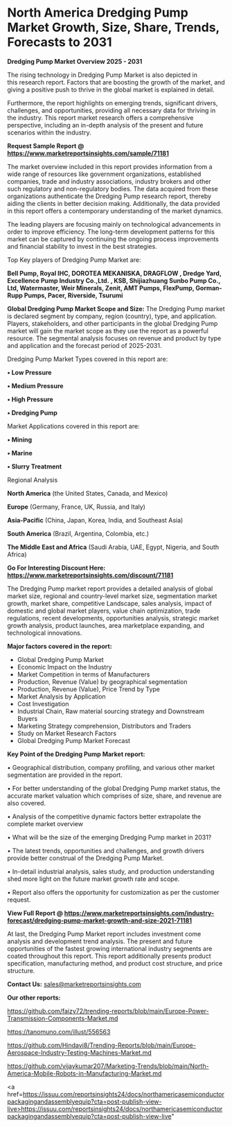 # North America Dredging Pump Market Growth, Size, Share, Trends, Forecasts to 2031

<Strong> Dredging Pump Market Overview 2025 - 2031</strong>

The rising technology in Dredging Pump Market is also depicted in this research report. Factors that are boosting the growth of the market, and giving a positive push to thrive in the global market is explained in detail.

Furthermore, the report highlights on emerging trends, significant drivers, challenges, and opportunities, providing all necessary data for thriving in the industry. This report market research offers a comprehensive perspective, including an in-depth analysis of the present and future scenarios within the industry.

<strong>Request Sample Report @ <a href=https://www.marketreportsinsights.com/sample/71181>https://www.marketreportsinsights.com/sample/71181</a></strong>

The market overview included in this report provides information from a wide range of resources like government organizations, established companies, trade and industry associations, industry brokers and other such regulatory and non-regulatory bodies. The data acquired from these organizations authenticate the Dredging Pump research report, thereby aiding the clients in better decision making. Additionally, the data provided in this report offers a contemporary understanding of the market dynamics.

The leading players are focusing mainly on technological advancements in order to improve efficiency. The long-term development patterns for this market can be captured by continuing the ongoing process improvements and financial stability to invest in the best strategies.

Top Key players of Dredging Pump Market are:

<strong>Bell Pump, Royal IHC, DOROTEA MEKANISKA, DRAGFLOW , Dredge Yard, Excellence Pump Industry Co.,Ltd. , KSB, Shijiazhuang Sunbo Pump Co., Ltd, Watermaster, Weir Minerals, Zenit, AMT Pumps, FlexPump, Gorman-Rupp Pumps, Pacer, Riverside, Tsurumi</strong>

<strong><b>Global Dredging Pump Market Scope and Size:</b></strong>
The Dredging Pump market is declared segment by company, region (country), type, and application. Players, stakeholders, and other participants in the global Dredging Pump market will gain the market scope as they use the report as a powerful resource. The segmental analysis focuses on revenue and product by type and application and the forecast period of 2025-2031.

Dredging Pump Market Types covered in this report are:

<strong>• Low Pressure

• Medium Pressure

• High Pressure

• Dredging Pump</strong>

Market Applications covered in this report are:

<strong>• Mining

• Marine

• Slurry Treatment</strong> 

Regional Analysis

<strong>North America</strong> (the United States, Canada, and Mexico)

<strong>Europe</strong> (Germany, France, UK, Russia, and Italy)

<strong>Asia-Pacific</strong> (China, Japan, Korea, India, and Southeast Asia)

<strong>South America</strong> (Brazil, Argentina, Colombia, etc.)

<strong>The Middle East and Africa</strong> (Saudi Arabia, UAE, Egypt, Nigeria, and South Africa)

<strong>Go For Interesting Discount Here: <a href=https://www.marketreportsinsights.com/discount/71181>https://www.marketreportsinsights.com/discount/71181</a></strong>

The Dredging Pump market report provides a detailed analysis of global market size, regional and country-level market size, segmentation market growth, market share, competitive Landscape, sales analysis, impact of domestic and global market players, value chain optimization, trade regulations, recent developments, opportunities analysis, strategic market growth analysis, product launches, area marketplace expanding, and technological innovations.

<strong><b>Major factors covered in the report:</b></strong>
<ul>
  <li>Global Dredging Pump Market </li>
  <li>Economic Impact on the Industry</li>
  <li>Market Competition in terms of Manufacturers</li>
  <li>Production, Revenue (Value) by geographical segmentation</li>
  <li>Production, Revenue (Value), Price Trend by Type</li>
  <li>Market Analysis by Application</li>
  <li>Cost Investigation</li>
  <li>Industrial Chain, Raw material sourcing strategy and Downstream Buyers</li>
  <li>Marketing Strategy comprehension, Distributors and Traders</li>
  <li>Study on Market Research Factors</li>
  <li>Global Dredging Pump Market Forecast</li>
</ul>

<strong><b>Key Point of the Dredging Pump Market report:</b></strong>

• Geographical distribution, company profiling, and various other market segmentation are provided in the report.

• For better understanding of the global Dredging Pump market status, the accurate market valuation which comprises of size, share, and revenue are also covered.

• Analysis of the competitive dynamic factors better extrapolate the complete market overview

• What will be the size of the emerging Dredging Pump market in 2031?

• The latest trends, opportunities and challenges, and growth drivers provide better construal of the Dredging Pump Market.

• In-detail industrial analysis, sales study, and production understanding shed more light on the future market growth rate and scope.

• Report also offers the opportunity for customization as per the customer request.

<strong><b>View Full Report @ <a href=https://www.marketreportsinsights.com/industry-forecast/dredging-pump-market-growth-and-size-2021-71181>https://www.marketreportsinsights.com/industry-forecast/dredging-pump-market-growth-and-size-2021-71181</a></b></strong>


At last, the Dredging Pump Market report includes investment come analysis and development trend analysis. The present and future opportunities of the fastest growing international industry segments are coated throughout this report. This report additionally presents product specification, manufacturing method, and product cost structure, and price structure.

<strong>Contact Us:</strong>
sales@marketreportsinsights.com

<strong>Our other reports:</strong>

<a href=https://github.com/faizy72/trending-reports/blob/main/Europe-Power-Transmission-Components-Market.md>https://github.com/faizy72/trending-reports/blob/main/Europe-Power-Transmission-Components-Market.md</a>

<a href=https://tanomuno.com/illust/556563>https://tanomuno.com/illust/556563</a>

<a href=https://github.com/Hindavi8/Trending-Reports/blob/main/Europe-Aerospace-Industry-Testing-Machines-Market.md>https://github.com/Hindavi8/Trending-Reports/blob/main/Europe-Aerospace-Industry-Testing-Machines-Market.md</a>

<a href=https://github.com/vijaykumar207/Marketing-Trends/blob/main/North-America-Mobile-Robots-in-Manufacturing-Market.md>https://github.com/vijaykumar207/Marketing-Trends/blob/main/North-America-Mobile-Robots-in-Manufacturing-Market.md</a>

<a href=https://issuu.com/reportsinsights24/docs/northamericasemiconductorpackagingandassemblyequip?cta=post-publish-view-live>https://issuu.com/reportsinsights24/docs/northamericasemiconductorpackagingandassemblyequip?cta=post-publish-view-live</a>"
